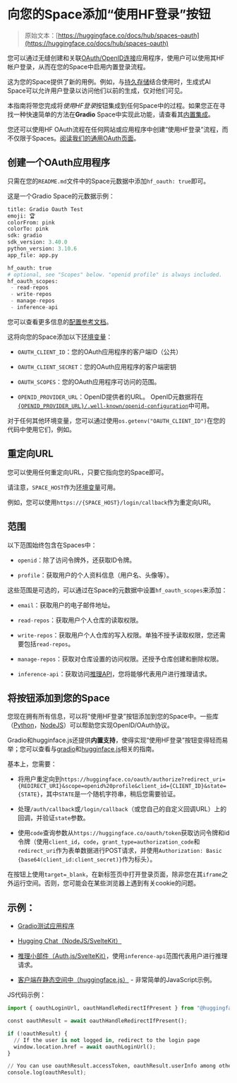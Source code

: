 # 向您的Space添加“使用HF登录”按钮

> 原始文本：[https://huggingface.co/docs/hub/spaces-oauth](https://huggingface.co/docs/hub/spaces-oauth)

您可以通过无缝创建和关联[OAuth/OpenID连接](https://developer.okta.com/blog/2019/10/21/illustrated-guide-to-oauth-and-oidc)应用程序，使用户可以使用其HF帐户登录，从而在您的Space中启用内置登录流程。

这为您的Space提供了新的用例。例如，与[持久存储](https://huggingface.co/docs/hub/spaces-storage)结合使用时，生成式AI Space可以允许用户登录以访问他们以前的生成，仅对他们可见。

本指南将带您完成将*使用HF登录*按钮集成到任何Space中的过程。如果您正在寻找一种快速简单的方法在**Gradio** Space中实现此功能，请查看其[内置集成](https://www.gradio.app/guides/sharing-your-app#o-auth-login-via-hugging-face)。

您还可以使用HF OAuth流程在任何网站或应用程序中创建“使用HF登录”流程，而不仅限于Spaces。[阅读我们的通用OAuth页面](./oauth)。

## 创建一个OAuth应用程序

只需在您的`README.md`文件中的Space元数据中添加`hf_oauth: true`即可。

这是一个Gradio Space的元数据示例：

```py
title: Gradio Oauth Test
emoji: 🏆
colorFrom: pink
colorTo: pink
sdk: gradio
sdk_version: 3.40.0
python_version: 3.10.6
app_file: app.py

hf_oauth: true
# optional, see "Scopes" below. "openid profile" is always included.
hf_oauth_scopes:
 - read-repos
 - write-repos
 - manage-repos
 - inference-api
```

您可以查看更多信息的[配置参考文档](./spaces-config-reference)。

这将向您的Space添加以下[环境变量](https://huggingface.co/docs/hub/spaces-overview#helper-environment-variables)：

+   `OAUTH_CLIENT_ID`：您的OAuth应用程序的客户端ID（公共）

+   `OAUTH_CLIENT_SECRET`：您的OAuth应用程序的客户端密钥

+   `OAUTH_SCOPES`：您的OAuth应用程序可访问的范围。

+   `OPENID_PROVIDER_URL`：OpenID提供者的URL。 OpenID元数据将在[`{OPENID_PROVIDER_URL}/.well-known/openid-configuration`](https://huggingface.co/.well-known/openid-configuration)中可用。

对于任何其他环境变量，您可以通过使用`os.getenv("OAUTH_CLIENT_ID")`在您的代码中使用它们，例如。

## 重定向URL

您可以使用任何重定向URL，只要它指向您的Space即可。

请注意，`SPACE_HOST`作为[环境变量](https://huggingface.co/docs/hub/spaces-overview#helper-environment-variables)可用。

例如，您可以使用`https://{SPACE_HOST}/login/callback`作为重定向URI。

## 范围

以下范围始终包含在Spaces中：

+   `openid`：除了访问令牌外，还获取ID令牌。

+   `profile`：获取用户的个人资料信息（用户名、头像等）。

这些范围是可选的，可以通过在Space的元数据中设置`hf_oauth_scopes`来添加：

+   `email`：获取用户的电子邮件地址。

+   `read-repos`：获取用户个人仓库的读取权限。

+   `write-repos`：获取用户个人仓库的写入权限。单独不授予读取权限，您还需要包括`read-repos`。

+   `manage-repos`：获取对仓库设置的访问权限。还授予仓库创建和删除权限。

+   `inference-api`：获取访问[推理API](https://huggingface.co/docs/api-inference/index)，您将能够代表用户进行推理请求。

## 将按钮添加到您的Space

您现在拥有所有信息，可以将“使用HF登录”按钮添加到您的Space中。一些库（[Python](https://github.com/lepture/authlib)，[NodeJS](https://github.com/panva/node-openid-client)）可以帮助您实现OpenID/OAuth协议。

Gradio和hugginface.js还提供**内置支持**，使得实现“使用HF登录”按钮变得轻而易举；您可以查看与[gradio](https://www.gradio.app/guides/sharing-your-app#o-auth-login-via-hugging-face)和[hugginface.js](https://huggingface.co/docs/huggingface.js/hub/README#oauth-login)相关的指南。

基本上，您需要：

+   将用户重定向到`https://huggingface.co/oauth/authorize?redirect_uri={REDIRECT_URI}&scope=openid%20profile&client_id={CLIENT_ID}&state={STATE}`，其中`STATE`是一个随机字符串，稍后您需要验证。

+   处理`/auth/callback`或`/login/callback`（或您自己的自定义回调URL）上的回调，并验证`state`参数。

+   使用`code`查询参数从`https://huggingface.co/oauth/token`获取访问令牌和id令牌（使用`client_id`，`code`，`grant_type=authorization_code`和`redirect_uri`作为表单数据进行POST请求，并使用`Authorization: Basic {base64(client_id:client_secret)}`作为标头）。

在按钮上使用`target=_blank`，在新标签页中打开登录页面，除非您在其`iframe`之外运行空间。否则，您可能会在某些浏览器上遇到有关cookie的问题。

## 示例：

+   [Gradio测试应用程序](https://huggingface.co/spaces/Wauplin/gradio-oauth-test)

+   [Hugging Chat（NodeJS/SvelteKit）](https://huggingface.co/spaces/huggingchat/chat-ui)

+   [推理小部件（Auth.js/SvelteKit）](https://huggingface.co/spaces/huggingfacejs/inference-widgets)，使用`inference-api`范围代表用户进行推理请求。

+   [客户端在静态空间中（huggingface.js）](https://huggingface.co/spaces/huggingfacejs/client-side-oauth) - 非常简单的JavaScript示例。

JS代码示例：

```py
import { oauthLoginUrl, oauthHandleRedirectIfPresent } from "@huggingface/hub";

const oauthResult = await oauthHandleRedirectIfPresent();

if (!oauthResult) {
  // If the user is not logged in, redirect to the login page
  window.location.href = await oauthLoginUrl();
}

// You can use oauthResult.accessToken, oauthResult.userInfo among other things
console.log(oauthResult);
```
